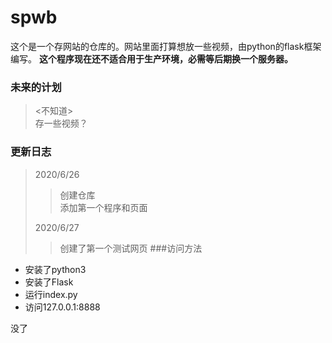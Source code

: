 # spwb  
这个是一个存网站的仓库的。网站里面打算想放一些视频，由python的flask框架编写。
**这个程序现在还不适合用于生产环境，必需等后期换一个服务器。**

### 未来的计划
> <不知道>  
> 存一些视频？  
### 更新日志
> 2020/6/26 
>> 创建仓库  
>> 添加第一个程序和页面  
>
> 2020/6/27
>> 创建了第一个测试网页
###访问方法
+ 安装了python3  
+ 安装了Flask
+ 运行index.py
+ 访问127.0.0.1:8888

没了